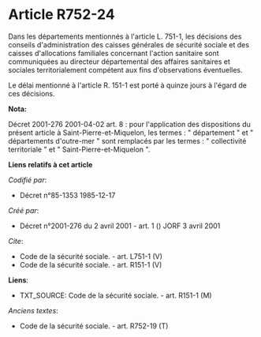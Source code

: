 # Article R752-24

Dans les départements mentionnés à l'article L. 751-1, les décisions des conseils d'administration des caisses générales de
sécurité sociale et des caisses d'allocations familiales concernant l'action sanitaire sont communiquées au directeur
départemental des affaires sanitaires et sociales territorialement compétent aux fins d'observations éventuelles. 

Le délai mentionné à l'article R. 151-1 est porté à quinze jours à l'égard de ces décisions.

**Nota:**

Décret 2001-276 2001-04-02 art. 8 : pour l'application des dispositions du présent article à Saint-Pierre-et-Miquelon, les
termes : " département " et " départements d'outre-mer " sont remplacés par les termes : " collectivité territoriale " et "
Saint-Pierre-et-Miquelon ".

**Liens relatifs à cet article**

_Codifié par_:

  - Décret n°85-1353 1985-12-17

_Créé par_:

  - Décret n°2001-276 du 2 avril 2001 - art. 1 () JORF 3 avril 2001

_Cite_:

  - Code de la sécurité sociale. - art. L751-1 (V)
  - Code de la sécurité sociale. - art. R151-1 (V)

**Liens**:

  - TXT_SOURCE: Code de la sécurité sociale. - art. R151-1 (M)

_Anciens textes_:

  - Code de la sécurité sociale. - art. R752-19 (T)
